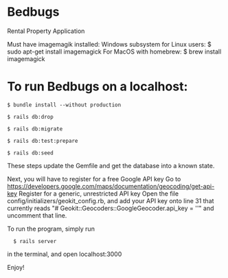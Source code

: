 # Bedbugs
Rental Property Application

Must have imagemagik installed:
Windows subsystem for Linux users:
    $ sudo apt-get install imagemagick
For MacOS with homebrew:
    $ brew install imagemagick

# To run Bedbugs on a localhost:

    $ bundle install --without production

    $ rails db:drop

    $ rails db:migrate

    $ rails db:test:prepare

    $ rails db:seed

  These steps update the Gemfile and get the database into a known state.

  Next, you will have to register for a free Google API key
    Go to https://developers.google.com/maps/documentation/geocoding/get-api-key
    Register for a generic, unrestricted API key
    Open the file config/initializers/geokit_config.rb, and add your API key
      onto line 31 that currently reads "# Geokit::Geocoders::GoogleGeocoder.api_key = ''"
      and uncomment that line.


  To run the program, simply run

      $ rails server

  in the terminal, and open localhost:3000

  Enjoy!
